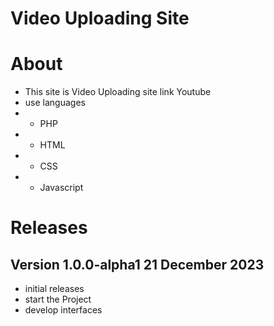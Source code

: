 # Video Uploading Site

# About

- This site is Video Uploading site link Youtube
- use languages 
- - PHP 
- - HTML
- - CSS
- - Javascript


# Releases

## Version 1.0.0-alpha1 21 December 2023

- initial releases
- start the Project
- develop interfaces

